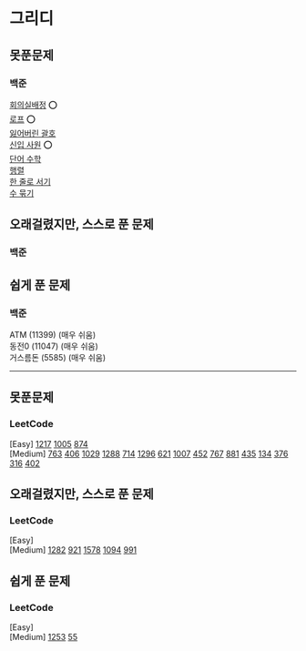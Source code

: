 # 그리디

## 못푼문제
### 백준 <br>
[회의실배정](https://www.acmicpc.net/problem/1931) :o: <br>
[로프](https://www.acmicpc.net/problem/2217) :o: <br>
[잃어버린 괄호](https://www.acmicpc.net/problem/1541) <br>
[신입 사원](https://www.acmicpc.net/problem/1946) :o: <br>
[단어 수학](https://www.acmicpc.net/problem/1339) <br>
[행렬](https://www.acmicpc.net/problem/1080) <br>
[한 줄로 서기](https://www.acmicpc.net/problem/1138) <br>
[수 묶기](https://www.acmicpc.net/problem/1744) <br>

## 오래걸렸지만, 스스로 푼 문제
### 백준 <br>

## 쉽게 푼 문제
### 백준 <br>
ATM (11399) (매우 쉬움) <br>
동전0 (11047) (매우 쉬움) <br>
거스름돈 (5585) (매우 쉬움) <br>

<hr>

## 못푼문제
### LeetCode <br>
[Easy] 
[1217](https://leetcode.com/problems/minimum-cost-to-move-chips-to-the-same-position/)
[1005](https://leetcode.com/problems/maximize-sum-of-array-after-k-negations/)
[874](https://leetcode.com/problems/walking-robot-simulation/) 
<br>
[Medium] 
[763](https://leetcode.com/problems/partition-labels/)
[406](https://leetcode.com/problems/queue-reconstruction-by-height/)
[1029](https://leetcode.com/problems/two-city-scheduling/)
[1288](https://leetcode.com/problems/remove-covered-intervals/)
[714](https://leetcode.com/problems/best-time-to-buy-and-sell-stock-with-transaction-fee/)
[1296](https://leetcode.com/problems/divide-array-in-sets-of-k-consecutive-numbers/)
[621](https://leetcode.com/problems/task-scheduler/)
[1007](https://leetcode.com/problems/minimum-domino-rotations-for-equal-row/)
[452](https://leetcode.com/problems/minimum-number-of-arrows-to-burst-balloons/)
[767](https://leetcode.com/problems/reorganize-string/)
[881](https://leetcode.com/problems/boats-to-save-people/)
[435](https://leetcode.com/problems/non-overlapping-intervals/)
[134](https://leetcode.com/problems/gas-station/)
[376](https://leetcode.com/problems/wiggle-subsequence/)
[316](https://leetcode.com/problems/remove-duplicate-letters/)
[402](https://leetcode.com/problems/remove-k-digits/)

## 오래걸렸지만, 스스로 푼 문제
### LeetCode <br>
[Easy] 
<br>
[Medium] 
[1282](https://leetcode.com/problems/group-the-people-given-the-group-size-they-belong-to/)
[921](https://leetcode.com/problems/minimum-add-to-make-parentheses-valid/)
[1578](https://leetcode.com/problems/minimum-deletion-cost-to-avoid-repeating-letters/)
[1094](https://leetcode.com/problems/car-pooling/)
[991](https://leetcode.com/problems/broken-calculator/)

## 쉽게 푼 문제
### LeetCode <br>
[Easy] 
<br>
[Medium] 
[1253](https://leetcode.com/problems/reconstruct-a-2-row-binary-matrix/)
[55](https://leetcode.com/problems/jump-game/)
